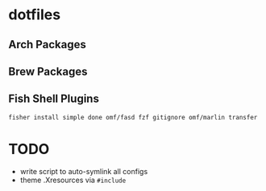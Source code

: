 # dotfiles

## Arch Packages

## Brew Packages

## Fish Shell Plugins
```
fisher install simple done omf/fasd fzf gitignore omf/marlin transfer
```

# TODO
* write script to auto-symlink all configs
* theme .Xresources via `#include`

